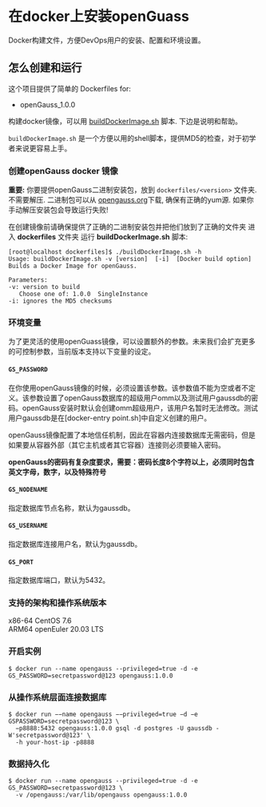 # 在docker上安装openGuass
Docker构建文件，方便DevOps用户的安装、配置和环境设置。

## 怎么创建和运行
这个项目提供了简单的 Dockerfiles for:

 * openGauss_1.0.0

构建docker镜像，可以用 [buildDockerImage.sh](dockerfiles/buildDockerImage.sh) 脚本. 下边是说明和帮助。

`buildDockerImage.sh` 是一个方便以用的shell脚本，提供MD5的检查，对于初学者来说更容易上手。

### 创建openGauss docker 镜像
**重要:** 你要提供openGauss二进制安装包，放到 `dockerfiles/<version>` 文件夹. 不需要解压. 二进制包可以从 [opengauss.org](https://opengauss.org/en/download.html)下载,  确保有正确的yum源. 如果你手动解压安装包会导致运行失败!

在创建镜像前请确保提供了正确的二进制安装包并把他们放到了正确的文件夹 进入 **dockerfiles** 文件夹  运行 **buildDockerImage.sh** 脚本:

    [root@localhost dockerfiles]$ ./buildDockerImage.sh -h
    Usage: buildDockerImage.sh -v [version]  [-i]  [Docker build option]
    Builds a Docker Image for openGauss.
      
    Parameters:
    -v: version to build
       Choose one of: 1.0.0  SingleInstance  
    -i: ignores the MD5 checksums

### 环境变量
为了更灵活的使用openGuass镜像，可以设置额外的参数。未来我们会扩充更多的可控制参数，当前版本支持以下变量的设定。

#### `GS_PASSWORD`
在你使用openGauss镜像的时候，必须设置该参数。该参数值不能为空或者不定义。该参数设置了openGauss数据库的超级用户omm以及测试用户gaussdb的密码。openGauss安装时默认会创建omm超级用户，该用户名暂时无法修改。测试用户gaussdb是在[docker-entry
point.sh]中自定义创建的用户。

openGauss镜像配置了本地信任机制，因此在容器内连接数据库无需密码，但是如果要从容器外部（其它主机或者其它容器）连接则必须要输入密码。

**openGauss的密码有复杂度要求，需要：密码长度8个字符以上，必须同时包含英文字母，数字，以及特殊符号**

#### `GS_NODENAME`

指定数据库节点名称，默认为gaussdb。

#### `GS_USERNAME`

指定数据库连接用户名，默认为gaussdb。

#### `GS_PORT`
指定数据库端口，默认为5432。


### 支持的架构和操作系统版本

x86-64 CentOS 7.6  
ARM64 openEuler 20.03 LTS


### 开启实例

```console
$ docker run --name opengauss --privileged=true -d -e GS_PASSWORD=secretpassword@123 opengauss:1.0.0
```

### 从操作系统层面连接数据库

```console
$ docker run −−name opengauss −−privileged=true −d −e GSPASSWORD=secretpassword@123 \
  −p8888:5432 opengauss:1.0.0 gsql -d postgres -U gaussdb -W'secretpassword@123' \
  -h your-host-ip -p8888
```

### 数据持久化

```console
$ docker run --name opengauss --privileged=true -d -e GS_PASSWORD=secretpassword@123 \
  -v /opengauss:/var/lib/opengauss opengauss:1.0.0
```


